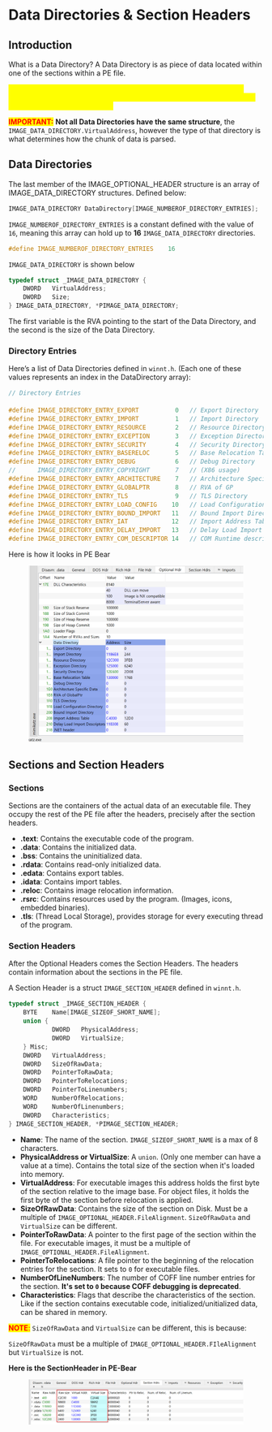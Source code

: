 # Data Directories & Section Headers

## Introduction

What is a Data Directory? A Data Directory is as piece of data located within one of the sections within a PE file.&#x20;

<mark style="color:yellow;">**Data Directories contain useful information needed by the loader, an example is the Import Directory, which contains a list external functions imported from other libraries.]**</mark>

<mark style="color:red;">**IMPORTANT:**</mark> **Not all Data Directories have the same structure**, the `IMAGE_DATA_DIRECTORY.VirtualAddress`, however the type of that directory is what determines how the chunk of data is parsed.

## Data Directories

The last member of the IMAGE\_OPTIONAL\_HEADER structure is an array of IMAGE\_DATA\_DIRECTORY structures. Defined below:

```c
IMAGE_DATA_DIRECTORY DataDirectory[IMAGE_NUMBEROF_DIRECTORY_ENTRIES];
```

`IMAGE_NUMBEROF_DIRECTORY_ENTRIES` is a constant defined with the value of `16`, meaning this array can hold up to **16** `IMAGE_DATA_DIRECTORY` directories.

```c
#define IMAGE_NUMBEROF_DIRECTORY_ENTRIES    16
```

`IMAGE_DATA_DIRECTORY` is shown below

```c
typedef struct _IMAGE_DATA_DIRECTORY {
    DWORD   VirtualAddress;
    DWORD   Size;
} IMAGE_DATA_DIRECTORY, *PIMAGE_DATA_DIRECTORY;
```

The first variable is the RVA pointing to the start of the Data Directory, and the second is the size of the Data Directory.

### Directory Entries

Here’s a list of Data Directories defined in `winnt.h`. (Each one of these values represents an index in the DataDirectory array):

```c
// Directory Entries

#define IMAGE_DIRECTORY_ENTRY_EXPORT          0   // Export Directory
#define IMAGE_DIRECTORY_ENTRY_IMPORT          1   // Import Directory
#define IMAGE_DIRECTORY_ENTRY_RESOURCE        2   // Resource Directory
#define IMAGE_DIRECTORY_ENTRY_EXCEPTION       3   // Exception Directory
#define IMAGE_DIRECTORY_ENTRY_SECURITY        4   // Security Directory
#define IMAGE_DIRECTORY_ENTRY_BASERELOC       5   // Base Relocation Table
#define IMAGE_DIRECTORY_ENTRY_DEBUG           6   // Debug Directory
//      IMAGE_DIRECTORY_ENTRY_COPYRIGHT       7   // (X86 usage)
#define IMAGE_DIRECTORY_ENTRY_ARCHITECTURE    7   // Architecture Specific Data
#define IMAGE_DIRECTORY_ENTRY_GLOBALPTR       8   // RVA of GP
#define IMAGE_DIRECTORY_ENTRY_TLS             9   // TLS Directory
#define IMAGE_DIRECTORY_ENTRY_LOAD_CONFIG    10   // Load Configuration Directory
#define IMAGE_DIRECTORY_ENTRY_BOUND_IMPORT   11   // Bound Import Directory in headers
#define IMAGE_DIRECTORY_ENTRY_IAT            12   // Import Address Table
#define IMAGE_DIRECTORY_ENTRY_DELAY_IMPORT   13   // Delay Load Import Descriptors
#define IMAGE_DIRECTORY_ENTRY_COM_DESCRIPTOR 14   // COM Runtime descriptor
```

Here is how it looks in PE Bear

<figure><img src="../../../.gitbook/assets/image (48).png" alt=""><figcaption></figcaption></figure>



## Sections and Section Headers

### Sections

Sections are the containers of the actual data of an executable file. They occupy the rest of the PE file after the headers, precisely after the section headers.

* **.text**: Contains the executable code of the program.
* **.data**: Contains the initialized data.
* **.bss**: Contains the uninitialized data.
* **.rdata**: Contains read-only initialized data.
* **.edata**: Contains export tables.
* **.idata**: Contains import tables.
* **.reloc**: Contains image relocation information.
* **.rsrc**: Contains resources used by the program. (Images, icons, embedded binaries).
* **.tls**: (Thread Local Storage), provides storage for every executing thread of the program.



### Section Headers

After the Optional Headers comes the Section Headers. The headers contain information about the sections in the PE file.

A Section Header is a struct `IMAGE_SECTION_HEADER` defined in `winnt.h`.

```c
typedef struct _IMAGE_SECTION_HEADER {
    BYTE    Name[IMAGE_SIZEOF_SHORT_NAME];
    union {
            DWORD   PhysicalAddress;
            DWORD   VirtualSize;
    } Misc;
    DWORD   VirtualAddress;
    DWORD   SizeOfRawData;
    DWORD   PointerToRawData;
    DWORD   PointerToRelocations;
    DWORD   PointerToLinenumbers;
    WORD    NumberOfRelocations;
    WORD    NumberOfLinenumbers;
    DWORD   Characteristics;
} IMAGE_SECTION_HEADER, *PIMAGE_SECTION_HEADER;
```

* **Name**: The name of the section. `IMAGE_SIZEOF_SHORT_NAME` is a max of 8 characters.
* **PhysicalAddress or VirtualSize**: A `union`. (Only one member can have a value at a time). Contains the total size of the section when it's loaded into memory.
* **VirtualAddress**: For executable images this address holds the first byte of the section relative to the image base. For object files, it holds the first byte of the section before relocation is applied.
* **SizeOfRawData**: Contains the size of the section on Disk. Must be a multiple of `IMAGE_OPTIONAL_HEADER.FileAlignment`. `SizeOfRawData` and `VirtualSize` can be different.
* **PointerToRawData**: A pointer to the first page of the section within the file. For executable images, it must be a multiple of `IMAGE_OPTIONAL_HEADER.FileAlignment`.
* **PointerToRelocations**: A file pointer to the beginning of the relocation entries for the section. It sets to `0` for executable files.
* **NumberOfLineNumbers**: The number of COFF line number entries for the section. **It's set to `0` because COFF debugging is deprecated**.
* **Characteristics**: Flags that describe the characteristics of the section. Like if the section contains executable code, initialized/unitialized data, can be shared in memory.

<mark style="color:red;">**NOTE**</mark><mark style="color:red;">:</mark> `SizeOfRawData` and `VirtualSize` can be different, this is because:

`SizeOfRawData` must be a multiple of `IMAGE_OPTIONAL_HEADER.FIleAlignment` but `VirtualSize` is not.&#x20;



**Here is the SectionHeader in PE-Bear**

<figure><img src="../../../.gitbook/assets/image (3) (1) (1) (1) (1).png" alt=""><figcaption></figcaption></figure>
